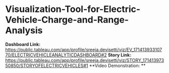 # Visualization-Tool-for-Electric-Vehicle-Charge-and-Range-Analysis

**Dashboard Link:** https://public.tableau.com/app/profile/sreeja.devisetti/viz/EV_17141393310770/ELECTRICVEHICLEANALYTICDASHBOARD#2
**Story Link:** https://public.tableau.com/app/profile/sreeja.devisetti/viz/STORY_17141397350850/STORYOFELECTRICVEHICLES#1
**Video Demonstration: **
